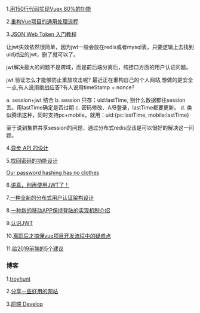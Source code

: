 
1.[用150行代码实现Vuex 80%的功能](https://juejin.im/post/5c62ea95e51d457ffe60c084)

2.[重构Vue项目的通用处理流程](https://juejin.im/post/5c60e3a3e51d457fa277efc1)

3.[JSON Web Token 入门教程](http://www.ruanyifeng.com/blog/2018/07/json_web_token-tutorial.html)

让jwt失效依然很简单，因为jwt一般会放在redis或者mysql表，只要逻辑上去找到uid对应的jwt，删了就可以了。

jwt解决最大的问题不是跨域，而是前后端分离后，纯接口方面的用户认证问题。

jwt 验证怎么才能够防止重放攻击呢? 最近正在重构自己的个人网站,想做的更安全一点,有人说用挑战应答?有人说用timeStamp + nonce? 

  a. session+jwt 结合
  b. session 只存：uid:lastTime, 别什么数据都往session 丢。用lastTime确定是否过期
  c. 密码修改、A/B登录，lastTime都要更新。
  d. 类似腾讯这种，同时支持pc+mobile，就用：uid:{pc:lastTime, mobile:lastTime}
  
 至于说到集群共享session的问题，通过分布式redis应该是可以很好的解决这一问题。
 
 4.[异步 API 的设计](http://www.ruanyifeng.com/blog/2018/12/async-api-design.html)
 
 5.[找回密码的功能设计](http://www.ruanyifeng.com/blog/2019/02/password.html)
 
 [Our password hashing has no clothes](https://www.troyhunt.com/our-password-hashing-has-no-clothes/)
 
 6.[讲真，别再使用JWT了！](https://www.jianshu.com/p/af8360b83a9f)
 
 7.[一种全新的分布式用户认证架构设计](https://www.jianshu.com/p/85d86877a1a6)
 
 8.[一种新的移动APP保持登陆的实现机制介绍](https://www.jianshu.com/p/b4cf771e570e)
 
 9.[认识JWT](https://www.cnblogs.com/cjsblog/p/9277677.html)
 
 10.[离职后才搞懂vue项目开发流程中的疑惑点](https://juejin.im/post/5c488a3cf265da615705cc2a)
 
 11.[给2019前端的5个建议](https://juejin.im/post/5c617c576fb9a049e93d33a4)
 
 
 
 ### 博客
 1.[troyhunt](https://www.troyhunt.com/)
 
 2.[分享一些好用的网站](https://juejin.im/post/5c602ba6e51d457fc75f7d09)
 
 3.[前端 Develop](http://chuangzaoshi.com/code)
 
 
 
